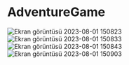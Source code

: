 # AdventureGame
![Ekran görüntüsü 2023-08-01 150823](https://github.com/sedanuroz/AdventureGame/assets/107482055/8257877c-c91a-4c84-8c80-39758213e1d8)
![Ekran görüntüsü 2023-08-01 150833](https://github.com/sedanuroz/AdventureGame/assets/107482055/89cc1327-6417-45ac-b1ac-c089e2406482)
![Ekran görüntüsü 2023-08-01 150843](https://github.com/sedanuroz/AdventureGame/assets/107482055/8a1179ce-bf09-4923-a8d9-d32fe1e809fe)
![Ekran görüntüsü 2023-08-01 150903](https://github.com/sedanuroz/AdventureGame/assets/107482055/1015985c-33da-41c6-a932-0af4e5b037de)
